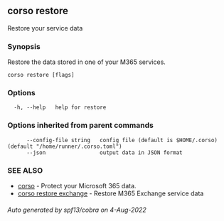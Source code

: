 ## corso restore

Restore your service data

### Synopsis

Restore the data stored in one of your M365 services.

```
corso restore [flags]
```

### Options

```
  -h, --help   help for restore
```

### Options inherited from parent commands

```
      --config-file string   config file (default is $HOME/.corso) (default "/home/runner/.corso.toml")
      --json                 output data in JSON format
```

### SEE ALSO

* [corso](corso.md)	 - Protect your Microsoft 365 data.
* [corso restore exchange](corso_restore_exchange.md)	 - Restore M365 Exchange service data

###### Auto generated by spf13/cobra on 4-Aug-2022
